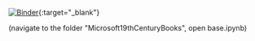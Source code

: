 [![Binder](https://mybinder.org/badge_logo.svg)](https://mybinder.org/v2/gh/BL-Labs/Jupyter-notebooks-projects-using-BL-Sources/master){:target="_blank"}

(navigate to the folder "Microsoft19thCenturyBooks", open base.ipynb)

